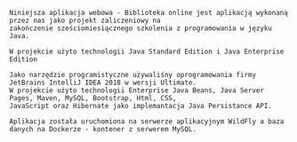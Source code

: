 


    Niniejsza aplikacja webowa - Biblioteka online jest aplikacją wykonaną przez nas jako projekt zaliczeniowy na 
    zakończenie sześciomiesiącznego szkolenia z programowania w języku Java.
           
    W projekcie użyto technologii Java Standard Edition i Java Enterprise Edition
          
    Jako narzędzie programistyczne używaliśny oprogramowania firmy JetBrains IntelliJ IDEA 2018 w wersji Ultimate.
    W projekcie użyto technologii Enterprise Java Beans, Java Server Pages, Maven, MySQL, Bootstrap, Html, CSS, 
    JavaScript oraz Hibernate jako implemantacja Java Persistance API.
      
    Aplikacja została uruchomiona na serwerze aplikacyjnym WildFly a baza danych na Dockerze - kontener z serwerem MySQL.
